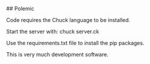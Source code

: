 ## Polemic

Code requires the Chuck language to be installed.

Start the server with:
chuck server.ck

Use the requirements.txt file to install the pip packages. 

This is very much development software.  
